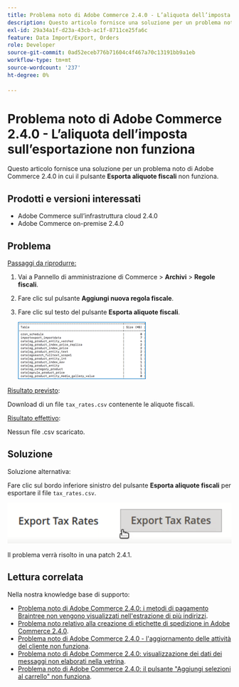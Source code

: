 ```yaml
---
title: Problema noto di Adobe Commerce 2.4.0 - L’aliquota dell’imposta sull’esportazione non funziona
description: Questo articolo fornisce una soluzione per un problema noto di Adobe Commerce 2.4.0 in cui il pulsante **Esporta aliquote fiscali** non funziona.
exl-id: 29a34a1f-d23a-43cb-ac1f-8711ce25fa6c
feature: Data Import/Export, Orders
role: Developer
source-git-commit: 0ad52eceb776b71604c4f467a70c13191bb9a1eb
workflow-type: tm+mt
source-wordcount: '237'
ht-degree: 0%

---
```


# Problema noto di Adobe Commerce 2.4.0 - L’aliquota dell’imposta sull’esportazione non funziona

Questo articolo fornisce una soluzione per un problema noto di Adobe Commerce 2.4.0 in cui il pulsante **Esporta aliquote fiscali** non funziona.

## Prodotti e versioni interessati

* Adobe Commerce sull’infrastruttura cloud 2.4.0
* Adobe Commerce on-premise 2.4.0

## Problema

<u>Passaggi da riprodurre:</u>

1. Vai a Pannello di amministrazione di Commerce > **Archivi** > **Regole fiscali**.
1. Fare clic sul pulsante **Aggiungi nuova regola fiscale**.
1. Fare clic sul testo del pulsante **Esporta aliquote fiscali**.

   ![magento_export_tax_rates.png](assets/mceclip0.png)

<u>Risultato previsto</u>:

Download di un file `tax_rates.csv` contenente le aliquote fiscali.

<u>Risultato effettivo</u>:

Nessun file .csv scaricato.

## Soluzione

Soluzione alternativa:

Fare clic sul bordo inferiore sinistro del pulsante **Esporta aliquote fiscali** per esportare il file `tax_rates.csv`.

![magento_export_tax_rates.png](assets/mceclip1.png)

Il problema verrà risolto in una patch 2.4.1.

## Lettura correlata

Nella nostra knowledge base di supporto:

* [Problema noto di Adobe Commerce 2.4.0: i metodi di pagamento Braintree non vengono visualizzati nell&#39;estrazione di più indirizzi](/help/troubleshooting/payments/magento-2-4-0-braintree-not-in-multiple-addresses-checkout.md).
* [Problema noto relativo alla creazione di etichette di spedizione in Adobe Commerce 2.4.0](/help/troubleshooting/known-issues-patches-attached/shipping-labels-creation-known-issue-in-magento-2-4-0.md).
* [Problema noto di Adobe Commerce 2.4.0 - l&#39;aggiornamento delle attività del cliente non funziona](/help/troubleshooting/miscellaneous/magento-2-4-0-refresh-on-customer-activities-does-not-work.md).
* [Problema noto di Adobe Commerce 2.4.0: visualizzazione dei dati dei messaggi non elaborati nella vetrina](/help/troubleshooting/storefront/magento-2-4-0-issue-storefront-raw-message-data-display.md).
* [Problema noto di Adobe Commerce 2.4.0: il pulsante &quot;Aggiungi selezioni al carrello&quot; non funziona](/help/troubleshooting/miscellaneous/magento-2-4-0-add-selections-to-my-cart-does-not-work.md).
